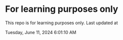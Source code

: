 # For learning purposes only
This repo is for learning purposes only.
Last updated at

Tuesday, June 11, 2024 6:01:10 AM

